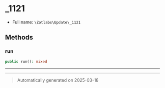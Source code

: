 
# _1121





* Full name: `\Zotlabs\Update\_1121`




## Methods


### run



```php
public run(): mixed
```












***


***
> Automatically generated on 2025-03-18
